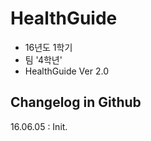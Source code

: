 # HealthGuide

- 16년도 1학기
- 팀 '4학년'
- HealthGuide Ver 2.0

## Changelog in Github

16.06.05 : Init.
